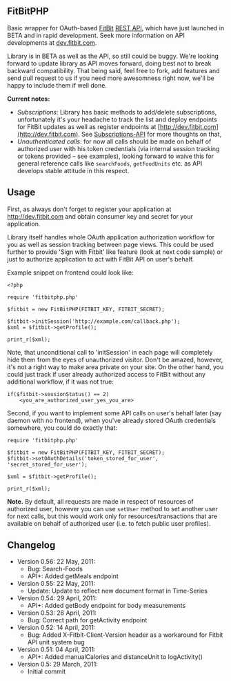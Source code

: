 ## FitBitPHP ##

Basic wrapper for OAuth-based [FitBit](http://fitbit.com) [REST API](http://dev.fitbit.com), which have just launched in BETA and in rapid development. Seek more information on API developments at [dev.fitbit.com](http://dev.fitbit.com).

Library is in BETA as well as the API, so still could be buggy. We're looking forward to update library as API moves forward, doing best not to break backward compatibility. That being said, feel free to fork, add features and send pull request to us if you need more awesomness right now, we'll be happy to include them if well done.

**Current notes:**

 * *Subscriptions*: Library has basic methods to add/delete subscriptions, unfortunately it's your headache to track the list and deploy endpoints for FitBit updates as well as register endpoints at [http://dev.fitbit.com](http://dev.fitbit.com). See [Subscriptions-API](http://wiki.fitbit.com/display/API/Subscriptions-API) for more thoughts on that,
 * *Unauthenticated calls*: for now all calls should be made on behalf of authorized user with his token credentials (via internal session tracking or tokens provided – see examples), looking forward to waive this for general reference calls like `searchFoods`, `getFoodUnits` etc. as API develops stable attitude in this respect.


## Usage ##

First, as always don't forget to register your application at http://dev.fitbit.com and obtain consumer key and secret for your application.

Library itself handles whole OAuth application authorization workflow for you as well as session tracking between page views. This could be used further to provide 'Sign with Fitbit' like feature (look at next code sample) or just to authorize application to act with FitBit API on user's behalf.

Example snippet on frontend could look like:

    <?php

    require 'fitbitphp.php'

    $fitbit = new FitBitPHP(FITBIT_KEY, FITBIT_SECRET);

    $fitbit->initSession('http://example.com/callback.php');
    $xml = $fitbit->getProfile();

    print_r($xml);

Note, that unconditional call to 'initSession' in each page will completely hide them from the eyes of unauthorized visitor. Don't be amazed, however, it's not a right way to make area private on your site. On the other hand, you could just track if user already authorized access to FitBit without any additional workflow, if it was not true:

    if($fitbit->sessionStatus() == 2)
        <you_are_authorized_user_yes_you_are>


Second, if you want to implement some API calls on user's behalf later (say daemon with no frontend), when you've already stored OAuth credentials somewhere, you could do exactly that:

	require 'fitbitphp.php'

    $fitbit = new FitBitPHP(FITBIT_KEY, FITBIT_SECRET);
    $fitbit->setOAuthDetails('token_stored_for_user', 'secret_stored_for_user');

    $xml = $fitbit->getProfile();

    print_r($xml);


**Note.** By default, all requests are made in respect of resources of authorized user, however you can use `setUser` method to set another user for next calls, but this would work only for resources/transactions that are available on behalf of authorized user (i.e. to fetch public user profiles).



## Changelog ##

* Version 0.56: 22 May, 2011:
   * Bug: Search-Foods
   * API+: Added getMeals endpoint
* Version 0.55: 22 May, 2011:
   * Update: Update to reflect new document format in Time-Series
* Version 0.54: 29 April, 2011:
   * API+: Added getBody endpoint for body measurements
* Version 0.53: 26 April, 2011:
   * Bug: Correct path for getActivity endpoint
* Version 0.52: 14 April, 2011:
   * Bug: Added X-Fitbit-Client-Version header as a workaround for Fitbit API unit system bug
* Version 0.51: 04 April, 2011:
   * API+: Added manualCalories and distanceUnit to logActivity()
* Version 0.5: 29 March, 2011:
   * Initial commit
